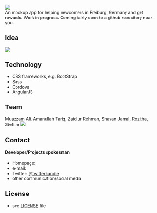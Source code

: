 ![](https://s3.amazonaws.com/prod_object_assets/assets/145607198334505/forcoupon.png?AWSAccessKeyId=AKIAIXM6FRIC5QVSA63Q&Expires=1466427474&Signature=ZmjBjqOgjtTnJGmzUGbgtP6rsXI%3D#_=_) </br>
An mockup app for helping newcomers in Freiburg, Germany and get rewards.
Work in progress. Coming fairly soon to a github repository near you.

## Idea

![](public/screenshot.png)

## Technology
* CSS frameworks, e.g. BootStrap
* Sass
* Cordova
* AngularJS

## Team
Muazzam Ali, Amanullah Tariq, Zaid ur Rehman, Shayan Jamal, Rozitha, Stefine 
![](public/team.jpg)

## Contact
#### Developer/Projects spokesman
* Homepage: 
* e-mail: 
* Twitter: [@twitterhandle](https://twitter.com/twitterhandle "twitterhandle on twitter")
* other communication/social media

## License 
* see [LICENSE](https://github.com/username/sw-name/blob/master/LICENSE.md) file


